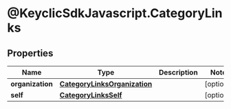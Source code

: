 # @KeyclicSdkJavascript.CategoryLinks

## Properties
Name | Type | Description | Notes
------------ | ------------- | ------------- | -------------
**organization** | [**CategoryLinksOrganization**](CategoryLinksOrganization.md) |  | [optional] 
**self** | [**CategoryLinksSelf**](CategoryLinksSelf.md) |  | [optional] 


